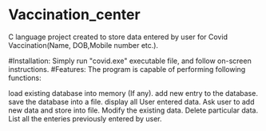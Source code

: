 # Vaccination_center
C language project created to store data entered by user for Covid Vaccination(Name, DOB,Mobile number etc.).

#Installation:
Simply run "covid.exe" executable file, and follow on-screen instructions.
#Features:
The program is capable of performing following functions:

load existing database into memory (If any).
add new entry to the database.
save the database into a file.
display all User entered data.
Ask user to add new data and store into file.
Modify the existing data.
Delete particular data.
List all the enteries previously entered by user.
